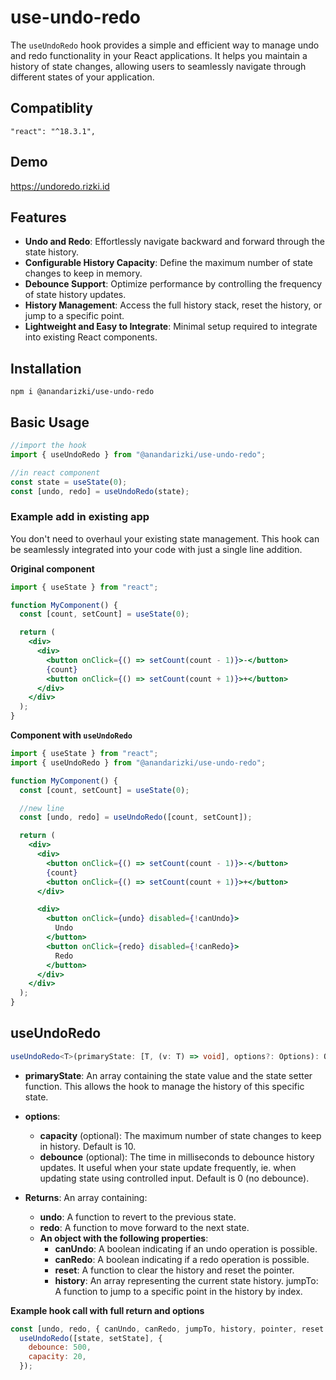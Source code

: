 # use-undo-redo

The `useUndoRedo` hook provides a simple and efficient way to manage undo and redo functionality in your React applications. It helps you maintain a history of state changes, allowing users to seamlessly navigate through different states of your application. 
## Compatiblity
`"react": "^18.3.1",`
## Demo
https://undoredo.rizki.id

## Features

- **Undo and Redo**: Effortlessly navigate backward and forward through the state history.
- **Configurable History Capacity**: Define the maximum number of state changes to keep in memory.
- **Debounce Support**: Optimize performance by controlling the frequency of state history updates.
- **History Management**: Access the full history stack, reset the history, or jump to a specific point.
- **Lightweight and Easy to Integrate**: Minimal setup required to integrate into existing React components.

## Installation

```node
npm i @anandarizki/use-undo-redo
```

## Basic Usage

```js
//import the hook
import { useUndoRedo } from "@anandarizki/use-undo-redo";

//in react component
const state = useState(0);
const [undo, redo] = useUndoRedo(state);
```

### Example add in existing app

You don't need to overhaul your existing state management. This hook can be seamlessly integrated into your code with just a single line addition.

**Original component**

```jsx
import { useState } from "react";

function MyComponent() {
  const [count, setCount] = useState(0);

  return (
    <div>
      <div>
        <button onClick={() => setCount(count - 1)}>-</button>
        {count}
        <button onClick={() => setCount(count + 1)}>+</button>
      </div>
    </div>
  );
}
```

**Component with `useUndoRedo`**

```jsx
import { useState } from "react";
import { useUndoRedo } from "@anandarizki/use-undo-redo";

function MyComponent() {
  const [count, setCount] = useState(0);

  //new line
  const [undo, redo] = useUndoRedo([count, setCount]);

  return (
    <div>
      <div>
        <button onClick={() => setCount(count - 1)}>-</button>
        {count}
        <button onClick={() => setCount(count + 1)}>+</button>
      </div>

      <div>
        <button onClick={undo} disabled={!canUndo}>
          Undo
        </button>
        <button onClick={redo} disabled={!canRedo}>
          Redo
        </button>
      </div>
    </div>
  );
}
```

## useUndoRedo

```ts
useUndoRedo<T>(primaryState: [T, (v: T) => void], options?: Options): Output<T>
```
- **primaryState**: An array containing the state value and the state setter function. This allows the hook to manage the history of this specific state.

- **options**: 
    - **capacity** (optional): The maximum number of state changes to keep in history. Default is 10.
    - **debounce** (optional): The time in milliseconds to debounce history updates. It useful when your state update frequently, ie. when updating state using controlled input. Default is 0 (no debounce).

- **Returns**: An array containing:
    - **undo**: A function to revert to the previous state.
    - **redo**: A function to move forward to the next state.
    - **An object with the following properties**:
        - **canUndo**: A boolean indicating if an undo operation is possible.
        - **canRedo**: A boolean indicating if a redo operation is possible.
        - **reset**: A function to clear the history and reset the pointer.
        - **history**: An array representing the current state history.
jumpTo: A function to jump to a specific point in the history by index.

**Example hook call with full return and options**

```js
const [undo, redo, { canUndo, canRedo, jumpTo, history, pointer, reset }] =
  useUndoRedo([state, setState], {
    debounce: 500,
    capacity: 20,
  });
```
